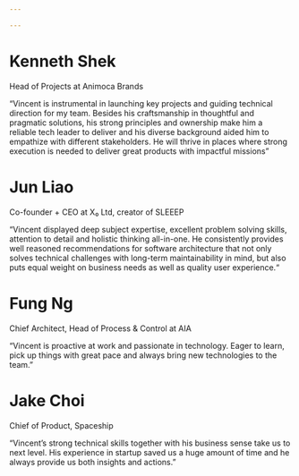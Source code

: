 ```yaml
---

---
```



# Kenneth Shek
Head of Projects at Animoca Brands

“Vincent is instrumental in launching key projects and guiding technical direction for my team. Besides his craftsmanship in thoughtful and pragmatic solutions, his strong principles and ownership make him a reliable tech leader to deliver and his diverse background aided him to empathize with different stakeholders. He will thrive in places where strong execution is needed to deliver great products with impactful missions”

# Jun Liao
Co-founder + CEO at X₀ Ltd,  creator of SLEEEP

“Vincent displayed deep subject expertise, excellent problem solving skills, attention to detail and holistic thinking all-in-one. He consistently provides well reasoned recommendations for software architecture that not only solves technical challenges with long-term maintainability in mind, but also puts equal weight on business needs as well as quality user experience.“

# Fung Ng
Chief Architect, Head of Process & Control at AIA

“Vincent is proactive at work and passionate in technology. Eager to learn, pick up things with great pace and always bring new technologies to the team.”

# Jake Choi
Chief of Product, Spaceship

“Vincent’s strong technical skills together with his business sense take us to next level. His experience in startup saved us a huge amount of time and he always provide us both insights and actions.”